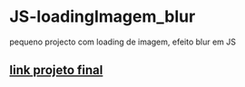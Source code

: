 # JS-loadingImagem_blur
 pequeno projecto com loading de imagem, efeito blur em JS
## [link projeto final](https://hugoresende27.github.io/JS-loadingImagem_blur/)
